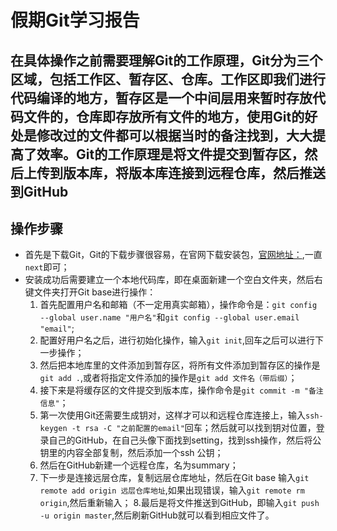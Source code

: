 # 假期Git学习报告
## 在具体操作之前需要理解Git的工作原理，Git分为三个区域，包括工作区、暂存区、仓库。工作区即我们进行代码编译的地方，暂存区是一个中间层用来暂时存放代码文件的，仓库即存放所有文件的地方，使用Git的好处是修改过的文件都可以根据当时的备注找到，大大提高了效率。Git的工作原理是将文件提交到暂存区，然后上传到版本库，将版本库连接到远程仓库，然后推送到GitHub
## 操作步骤
- 首先是下载Git，Git的下载步骤很容易，在官网下载安装包，[官网地址：](https://git-scm.com/),一直`next`即可；
- 安装成功后需要建立一个本地代码库，即在桌面新建一个空白文件夹，然后右键文件夹打开Git base进行操作：
  1. 首先配置用户名和邮箱（不一定用真实邮箱），操作命令是：`git config --global user.name "用户名"`和`git config --global user.email "email"`;
  2. 配置好用户名之后，进行初始化操作，输入`git init`,回车之后可以进行下一步操作；
  3. 然后把本地库里的文件添加到暂存区，将所有文件添加到暂存区的操作是`git add .`,或者将指定文件添加的操作是`git add 文件名（带后缀）`；
  4. 接下来是将缓存区的文件提交到版本库，操作命令是`git commit -m "备注信息"`；
  5. 第一次使用Git还需要生成钥对，这样才可以和远程仓库连接上，输入`ssh-keygen -t rsa -C "之前配置的email"`回车；然后就可以找到钥对位置，登录自己的GitHub，在自己头像下面找到setting，找到ssh操作，然后将公钥里的内容全部复制，然后添加一个ssh 公钥；
  6. 然后在GitHub新建一个远程仓库，名为summary；
  7. 下一步是连接远层仓库，复制远层仓库地址，然后在Git base 输入`git remote add origin 远层仓库地址`,如果出现错误，输入`git remote rm origin`,然后重新输入；
  8.最后是将文件推送到GitHub，即输入`git push -u origin master`,然后刷新GitHub就可以看到相应文件了。
  


